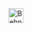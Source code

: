 
<a href="https://dev.to/behnamkhani">
  <img src="https://d2fltix0v2e0sb.cloudfront.net/dev-badge.svg" alt="Behnamkhani's DEV Community Profile" height="30" width="30">
</a>
